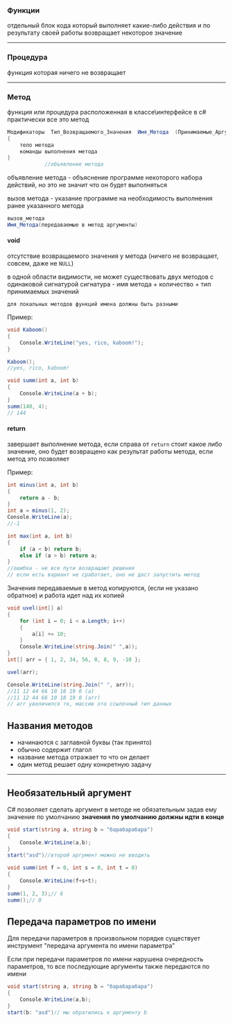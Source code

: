 
### Функции 

отдельный блок кода который выполняет какие-либо действия и по результату своей работы возвращает некоторое значение

---
### Процедура

функция которая ничего не возвращает

---
### Метод
функция или процедура расположенная в классе\интерфейсе
	в с# практически все это метод

```cs
Модификаторы  Тип_Возвращаемого_Значения  Имя_Метода  (Принимаемые_Аргументы)
{
	тело метода
	команды выполнения метода
}
			//объявление метода
``` 

 объявление метода - объяснение программе некоторого набора действий, но это не значит что он будет выполняться 

вызов метода - указание программе на необходимость выполнения ранее указанного метода

```cs
вызов_метода
Имя_Метода(передаваемые в метод аргументы)
```


#### void

отсутствие возвращаемого значения у метода
(ничего не возвращает, совсем, даже не `NULL`)

в одной области видимости, не может существовать двух методов с одинаковой сигнатурой
сигнатура - имя метода + количество + тип принимаемых значений

`для локальных методов функций имена должны быть разными`

Пример:
```cs
void Kaboom()
{
    Console.WriteLine("yes, rico, kaboom!");
}

Kaboom();
//yes, rico, kaboom!

void summ(int a, int b)
{
    Console.WriteLine(a + b);
}
summ(140, 4);
// 144
```

#### return

завершает выполнение метода, если справа от `return` стоит какое либо значение, оно будет возвращено как результат работы метода, если метод это позволяет 

Пример:
```cs
int minus(int a, int b)
{
    return a - b;
}
int a = minus(1, 2);
Console.WriteLine(a);
//-1
```

```cs
int max(int a, int b)
{
    if (a < b) return b;
    else if (a > b) return a;
}
//ошибка - не все пути возвращают решения
// если есть вариант не сработает, оно не даст запустить метод
```

Значения передаваемые в метод копируются, (если не указано обратное) и работа идет над их копией

```cs
void uvel(int[] a)
{
    for (int i = 0; i < a.Length; i++)
    {
        a[i] += 10;
    }
    Console.WriteLine(string.Join(" ",a));
}
int[] arr = { 1, 2, 34, 56, 0, 8, 9, -10 };

uvel(arr);

Console.WriteLine(string.Join(" ", arr));
//11 12 44 66 10 18 19 0 (a)
//11 12 44 66 10 18 19 0 (arr)
// arr увеличился тк, массив это ссылочный тип данных
```


## Названия методов

 - начинаются с заглавной буквы (так принято)
 - обычно содержит глагол
 - название метода отражает то что он делает
 - один метод решает одну конкретную задачу
 
---
## Необязательный аргумент

C# позволяет сделать аргумент в методе не обязательным задав ему значение по умолчанию
__значения по умолчанию должны идти в конце__

```cs
void start(string a, string b = "барабарабара")
{
    Console.WriteLine(a,b);
}
start("asd")//второй аргумент можно не вводить

void summ(int f = 0, int s = 0, int t = 0)
{
    Console.WriteLine(f+s+t);
}
summ(1, 2, 3);// 6
summ();// 0
```

## Передача параметров по имени

Для передачи параметров в произвольном порядке существует инструмент "передача аргумента по имени параметра"

Если при передачи параметров по имени нарушена очередность параметров, то все последующие аргументы также передаются по имени

```cs
void start(string a, string b = "барабарабара")
{
    Console.WriteLine(a,b);
}
start(b: "asd")// мы обратились к аргументу b
```
